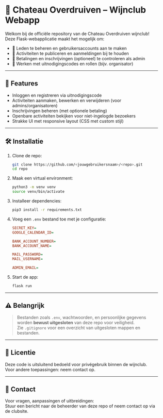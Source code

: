 # 🍷 Chateau Overdruiven – Wijnclub Webapp

Welkom bij de officiële repository van de Chateau Overdruiven wijnclub!  
Deze Flask-webapplicatie maakt het mogelijk om:

- 👥 Leden te beheren en gebruikersaccounts aan te maken
- 📅 Activiteiten te publiceren en aanmeldingen bij te houden
- 🧾 Betalingen en inschrijvingen (optioneel) te controleren als admin
- 💌 Werken met uitnodigingscodes en rollen (bijv. organisator)

---

## 🚀 Features

- Inloggen en registreren via uitnodigingscode
- Activiteiten aanmaken, bewerken en verwijderen (voor admins/organisatoren)
- Inschrijvingen beheren (met optionele betaling)
- Openbare activiteiten bekijken voor niet-ingelogde bezoekers
- Strakke UI met responsive layout (CSS met custom stijl)

---

## 🛠️ Installatie

1. Clone de repo:
   ```bash
   git clone https://github.com/<jouwgebruikersnaam>/<repo>.git
   cd repo
   ```

2. Maak een virtual environment:
   ```bash
   python3 -m venv venv
   source venv/bin/activate
   ```

3. Installeer dependencies:
   ```bash
   pip3 install -r requirements.txt
   ```

4. Voeg een `.env` bestand toe met je configuratie:
   ```ini
   SECRET_KEY=
   GOOGLE_CALENDAR_ID=

   BANK_ACCOUNT_NUMBER=
   BANK_ACCOUNT_NAME=

   MAIL_PASSWORD=
   MAIL_USERNAME=

   ADMIN_EMAIL=
   ```

5. Start de app:
   ```bash
   flask run
   ```

---

## ⚠️ Belangrijk

> Bestanden zoals `.env`, wachtwoorden, en persoonlijke gegevens worden **bewust uitgesloten** van deze repo voor veiligheid.  
> Zie `.gitignore` voor een overzicht van uitgesloten mappen en bestanden.

---

## 📄 Licentie

Deze code is uitsluitend bedoeld voor privégebruik binnen de wijnclub.  
Voor andere toepassingen: neem contact op.

---

## 💌 Contact

Voor vragen, aanpassingen of uitbreidingen:  
Stuur een bericht naar de beheerder van deze repo of neem contact op via de clubsite.

